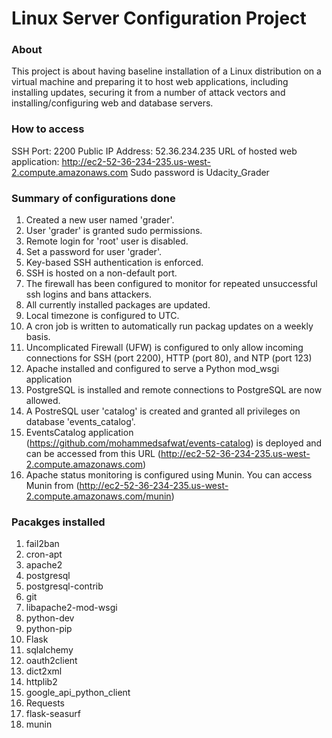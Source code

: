 # Linux Server Configuration Project

### About
This project is about having  baseline installation of a Linux distribution on a virtual machine and preparing it to host web applications, including installing updates, securing it from a number of attack vectors and installing/configuring web and database servers.

### How to access
SSH Port: 2200
Public IP Address: 52.36.234.235
URL of hosted web application: http://ec2-52-36-234-235.us-west-2.compute.amazonaws.com
Sudo password is Udacity_Grader

### Summary of configurations done

1. Created a new user named 'grader'.
2. User 'grader' is granted sudo permissions.
3. Remote login for 'root' user is disabled.
4. Set a password for user 'grader'.
5. Key-based SSH authentication is enforced.
6. SSH is hosted on a non-default port.
7. The firewall has been configured to monitor for repeated unsuccessful ssh logins and bans attackers.
8. All currently installed packages are updated.
9. Local timezone is configured to UTC.
10. A cron job is written to automatically run packag updates on a weekly basis.
11. Uncomplicated Firewall (UFW) is configured to only allow incoming connections for SSH (port 2200), HTTP (port 80), and NTP (port 123)
12. Apache installed and configured to serve a Python mod_wsgi application
13. PostgreSQL is installed and remote connections to PostgreSQL are now allowed.
14. A PostreSQL user 'catalog' is created and granted all privileges on database 'events_catalog'.
15. EventsCatalog application (https://github.com/mohammedsafwat/events-catalog) is deployed and can be accessed from this URL (http://ec2-52-36-234-235.us-west-2.compute.amazonaws.com)
16. Apache status monitoring is configured using Munin. You can access Munin from (http://ec2-52-36-234-235.us-west-2.compute.amazonaws.com/munin) 

### Pacakges installed

1. fail2ban
2. cron-apt
3. apache2
4. postgresql
5. postgresql-contrib
6. git
7. libapache2-mod-wsgi 
8. python-dev
9. python-pip
10. Flask
11. sqlalchemy
12. oauth2client
13. dict2xml
14. httplib2
15. google_api_python_client
16. Requests
17. flask-seasurf 
18. munin
